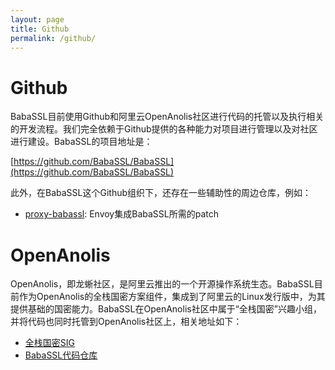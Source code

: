 ```yaml
---
layout: page
title: Github
permalink: /github/
---
```


# Github

BabaSSL目前使用Github和阿里云OpenAnolis社区进行代码的托管以及执行相关的开发流程。我们完全依赖于Github提供的各种能力对项目进行管理以及对社区进行建设。BabaSSL的项目地址是：

[https://github.com/BabaSSL/BabaSSL](https://github.com/BabaSSL/BabaSSL)

此外，在BabaSSL这个Github组织下，还存在一些辅助性的周边仓库，例如：

* [proxy-babassl](https://github.com/BabaSSL/proxy-babassl): Envoy集成BabaSSL所需的patch

# OpenAnolis

OpenAnolis，即龙蜥社区，是阿里云推出的一个开源操作系统生态。BabaSSL目前作为OpenAnolis的全栈国密方案组件，集成到了阿里云的Linux发行版中，为其提供基础的国密能力。BabaSSL在OpenAnolis社区中属于“全栈国密”兴趣小组，并将代码也同时托管到OpenAnolis社区上，相关地址如下：

* [全栈国密SIG](https://openanolis.cn/sig/crypto)
* [BabaSSL代码仓库](https://codeup.openanolis.cn/codeup/crypto/BabaSSL)
